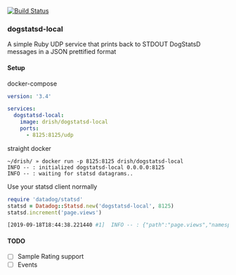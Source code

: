 [![Build Status](https://travis-ci.com/drish/dogstatsd-local.svg?branch=master)](https://travis-ci.com/drish/dogstatsd-local)

### dogstatsd-local

A simple Ruby UDP service that prints back to STDOUT DogStatsD messages in a JSON prettified format


#### Setup 

docker-compose

```yml
version: '3.4'

services:
  dogstatsd-local:
    image: drish/dogstatsd-local
    ports:
      - 8125:8125/udp
```

straight docker 

```text
~/drish/ » docker run -p 8125:8125 drish/dogstatsd-local
INFO -- : initialized dogstatsd-local 0.0.0.0:8125
INFO -- : waiting for statsd datagrams..
```

Use your statsd client normally

```ruby
require 'datadog/statsd'
statsd = Datadog::Statsd.new('dogstatsd-local', 8125)
statsd.increment('page.views')
```


```sh
[2019-09-18T18:44:38.221440 #1]  INFO -- : {"path":"page.views","namespace":"page","name":"views","value":1}
```

#### TODO

- [ ] Sample Rating support
- [ ] Events
